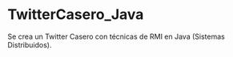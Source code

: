 # TwitterCasero_Java
Se crea un Twitter Casero con técnicas de RMI en Java (Sistemas Distribuidos).
